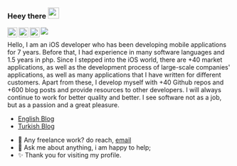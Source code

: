 ### Heey there <img src="https://media.giphy.com/media/hvRJCLFzcasrR4ia7z/giphy.gif" width="25px">

<a href="https://apps.apple.com/tr/developer/kenan-atmaca/id1005261563">
  <img align="left" alt="Kenan Atmaca | AppStore" width="22px" src="https://camo.githubusercontent.com/8224804e28d6c0e0ff71792abdd5c129578f42d497bba17734f2e21b1cf134e6/68747470733a2f2f6564656e742e6769746875622e696f2f537570657254696e7949636f6e732f696d616765732f7376672f6170706c652e737667" />
</a>
<a href="https://twitter.com/uikenan">
  <img align="left" alt="Kenan Atmaca | Twitter" width="22px" src="https://camo.githubusercontent.com/35b0b8bfbd8840f35607fb56ad0a139047fd5d6e09ceb060c5c6f0a5abd1044c/68747470733a2f2f6564656e742e6769746875622e696f2f537570657254696e7949636f6e732f696d616765732f7376672f747769747465722e737667" />
</a>
<a href="https://www.linkedin.com/in/kenan-atmaca-220ab7145/">
  <img align="left" alt="Kenan Atmaca | Linkedin" width="22px" src="https://camo.githubusercontent.com/c8a9c5b414cd812ad6a97a46c29af67239ddaeae08c41724ff7d945fb4c047e5/68747470733a2f2f6564656e742e6769746875622e696f2f537570657254696e7949636f6e732f696d616765732f7376672f6c696e6b6564696e2e737667" />
</a>

![](https://visitor-badge.glitch.me/badge?page_id=KenanAtmaca.KenanAtmaca)

Hello, I am an iOS developer who has been developing mobile applications for 7 years. Before that, I had experience in many software languages and 1.5 years in php. Since I stepped into the iOS world, there are +40 market applications, as well as the development process of large-scale companies' applications, as well as many applications that I have written for different customers. Apart from these, I develop myself with +40 Github repos and +600 blog posts and provide resources to other developers. I will always continue to work for better quality and better. I see software not as a job, but as a passion and a great pleasure.

* [English Blog](https://ios.cafe)
* [Turkish Blog](https://kenanatmaca.com)
  
- 💼 Any freelance work? do reach, [email](mailto:mail.kenanatmaca@gmail.com)
- 💬 Ask me about anything, i am happy to help;
- ✨ Thank you for visiting my profile.
